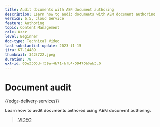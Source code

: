 ```yaml
---
title: Audit documents with AEM document authoring
description: Learn how to audit documents with AEM document authoring
version: 6.5, Cloud Service
feature: Authoring
topic: Content Management
role: User
level: Beginner
doc-type: Technical Video
last-substantial-update: 2023-11-15
jira: KT-14489
thumbnail: 3425722.jpeg
duration: 78
exl-id: 85e3303d-f59a-4b71-bfb7-09470b9ab3c6
---
```

# Document audit

{{edge-delivery-services}}

Learn how to audit documents authored using AEM document authoring.

>[!VIDEO](https://video.tv.adobe.com/v/3425722/?learn=on)
